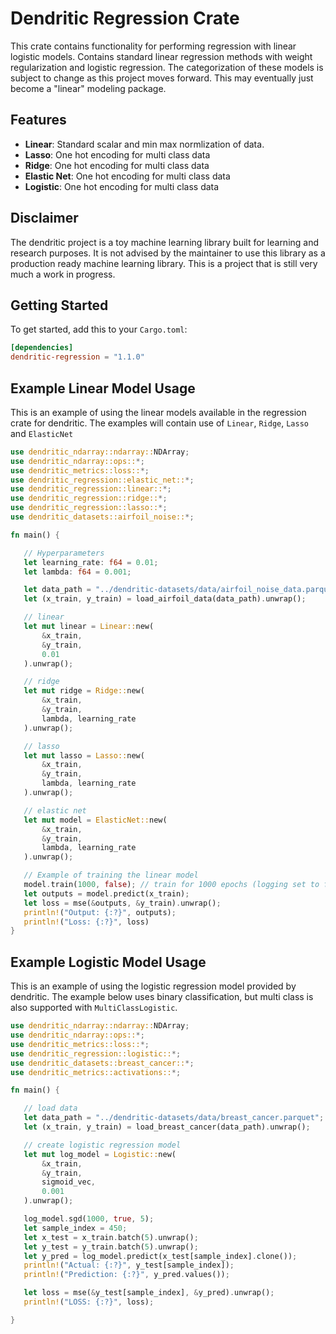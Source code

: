  # Dendritic Regression Crate

 This crate contains functionality for performing regression with linear logistic models.
 Contains standard linear regression methods with weight regularization and logistic regression.
 The categorization of these models is subject to change as this project moves forward.
 This may eventually just become a "linear" modeling package.

 ## Features
 - **Linear**: Standard scalar and min max normlization of data.
 - **Lasso**: One hot encoding for multi class data
 - **Ridge**: One hot encoding for multi class data
 - **Elastic Net**: One hot encoding for multi class data
 - **Logistic**: One hot encoding for multi class data

 ## Disclaimer
 The dendritic project is a toy machine learning library built for learning and research purposes.
 It is not advised by the maintainer to use this library as a production ready machine learning library.
 This is a project that is still very much a work in progress.

 ## Getting Started
 To get started, add this to your `Cargo.toml`:
 ```toml
 [dependencies]
 dendritic-regression = "1.1.0"
 ```
 ## Example Linear Model Usage
 This is an example of using the linear models available in the regression crate for dendritic. 
 The examples will contain use of `Linear`, `Ridge`, `Lasso` and `ElasticNet`
 ```rust
 use dendritic_ndarray::ndarray::NDArray;
 use dendritic_ndarray::ops::*;
 use dendritic_metrics::loss::*;
 use dendritic_regression::elastic_net::*;
 use dendritic_regression::linear::*;
 use dendritic_regression::ridge::*;
 use dendritic_regression::lasso::*;
 use dendritic_datasets::airfoil_noise::*;
 
 fn main() {

    // Hyperparameters
    let learning_rate: f64 = 0.01;
    let lambda: f64 = 0.001;

    let data_path = "../dendritic-datasets/data/airfoil_noise_data.parquet";
    let (x_train, y_train) = load_airfoil_data(data_path).unwrap();

    // linear
    let mut linear = Linear::new(
        &x_train, 
        &y_train, 
        0.01
    ).unwrap();

    // ridge
    let mut ridge = Ridge::new(
        &x_train, 
        &y_train,
        lambda, learning_rate
    ).unwrap();

    // lasso
    let mut lasso = Lasso::new(
        &x_train, 
        &y_train,
        lambda, learning_rate
    ).unwrap();

    // elastic net
    let mut model = ElasticNet::new(
        &x_train, 
        &y_train,
        lambda, learning_rate
    ).unwrap();

    // Example of training the linear model
    model.train(1000, false); // train for 1000 epochs (logging set to false)
    let outputs = model.predict(x_train);
    let loss = mse(&outputs, &y_train).unwrap(); 
    println!("Output: {:?}", outputs);
    println!("Loss: {:?}", loss)
 }
 ```

 ## Example Logistic Model Usage
 This is an example of using the logistic regression model provided by dendritic.
 The example below uses binary classification, but multi class is also supported with `MultiClassLogistic`.
 ```rust
 use dendritic_ndarray::ndarray::NDArray;
 use dendritic_ndarray::ops::*;
 use dendritic_metrics::loss::*;
 use dendritic_regression::logistic::*;
 use dendritic_datasets::breast_cancer::*;
 use dendritic_metrics::activations::*;
 
 fn main() {

    // load data 
    let data_path = "../dendritic-datasets/data/breast_cancer.parquet";
    let (x_train, y_train) = load_breast_cancer(data_path).unwrap();

    // create logistic regression model
    let mut log_model = Logistic::new(
        &x_train,
        &y_train,
        sigmoid_vec,
        0.001
    ).unwrap();

    log_model.sgd(1000, true, 5);
    let sample_index = 450;
    let x_test = x_train.batch(5).unwrap();
    let y_test = y_train.batch(5).unwrap();
    let y_pred = log_model.predict(x_test[sample_index].clone());
    println!("Actual: {:?}", y_test[sample_index]);
    println!("Prediction: {:?}", y_pred.values());

    let loss = mse(&y_test[sample_index], &y_pred).unwrap(); 
    println!("LOSS: {:?}", loss);

 }
 ```